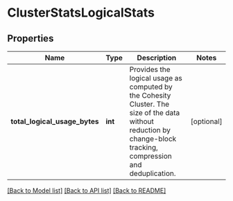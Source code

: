 # ClusterStatsLogicalStats

## Properties
Name | Type | Description | Notes
------------ | ------------- | ------------- | -------------
**total_logical_usage_bytes** | **int** | Provides the logical usage as computed by the Cohesity Cluster. The size of the data without reduction by change-block tracking, compression and deduplication. | [optional] 

[[Back to Model list]](../README.md#documentation-for-models) [[Back to API list]](../README.md#documentation-for-api-endpoints) [[Back to README]](../README.md)


